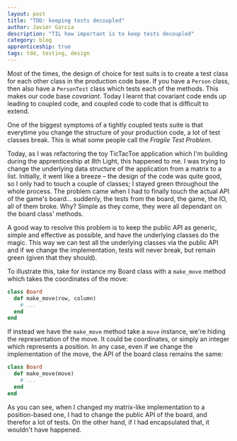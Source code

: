 ```yaml
---
layout: post
title: "TDD: keeping tests decoupled"
author: Javier Garcia
description: "TIL how important is to keep tests decoupled"
category: blog
apprenticeship: true
tags: tdd, testing, design
---
```


Most of the times, the design of choice for test suits is to create a test class for each other class in the production code base. If you have a `Person` class, then also have a `PersonTest` class which tests each of the methods. This makes our code base _covariant_. Today I learnt that covariant code ends up leading to coupled code, and coupled code to code that is difficult to extend.

One of the biggest symptoms of a tightly coupled tests suite is that everytime you change the structure of your production code, a lot of test classes break. This is what some people call the *Fragile Test Problem*.

Today, as I was refactoring the toy TicTacToe application which I'm building during the apprenticeship at 8th Light, this happened to me. I was trying to change the underlying data structure of the application from a matrix to a list. Initially, it went like a breeze – the design of the code was quite good, so I only had to touch a couple of classes; I stayed green throughout the whole process. The problem came when I had to finally touch the actual API of the game's board... suddenly, the tests from the board, the game, the IO, all of them broke. Why? Simple as they come, they were all dependant on the board class' methods.

A good way to resolve this problem is to keep the public API as generic, simple and effective as possible, and have the underlying classes do the magic. This way we can test all the underlying classes via the public API and if we change the implementation, tests will never break, but remain green (given that they should).

To illustrate this, take for instance my Board class with a `make_move` method which takes the coordinates of the move:

```ruby
class Board
  def make_move(row, column)
    # ...
  end
end
```

If instead we have the `make_move` method take a `move` instance, we're hiding the representation of the move. It could be coordinates, or simply an integer which represents a position. In any case, even if we change the implementation of the move, the API of the board class remains the same:

```ruby
class Board
  def make_move(move)
    # ...
  end
end
```

As you can see, when I changed my matrix-like implementation to a position-based one, I had to change the public API of the board, and therefor a lot of tests. On the other hand, if I had encapsulated that, it wouldn't have happened.